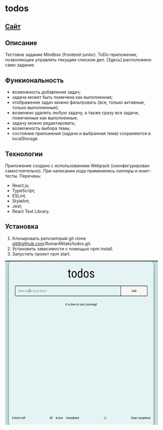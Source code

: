 # todos
## [Сайт](https://romanmitaki.github.io/todos/)
## Описание
Тестовое задание Mindbox (frontend-junior). 
ToDo-приложение, позволяющее управлять текущим списком дел.
[Здесь] расположено само задание.
## Функиональность
-  возможность добавления задач; 
-  задача может быть помечена как выполненная; 
-  отображение задач можно фильтровать (все, только активные, только выполненные);
-  возможно удалить любую задачу, а также сразу все задачи, помеченные как выполненные;
-  задачу можно редактировать;
-  возможность выбора темы;
-  состояние приложения (задачи и выбранная тема) сохраняются в localStorage.
## Технологии
Приложение создано с использованием Webpack (сконфигурирован самостоятельно). При написании кода применялись линтеры и юнит-тесты.
Перечень:
- React.js;
- TypeScript;
- ESLint;
- Stylelint;
- Jest;
- React Test Library.
## Установка
1. Клонировать репозиторий git clone git@github.com:RomanMitaki/todos.git.
2. Установить зависимости с помощью npm install.
3. Запустить проект npm start.

![Demo](./tododemo.gif)
